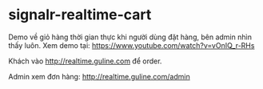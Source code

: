 # signalr-realtime-cart
Demo về giỏ hàng thời gian thực khi người dùng đặt hàng, bên admin nhìn thấy luôn.
Xem demo tại: https://www.youtube.com/watch?v=vOnIQ_r-RHs

Khách vào http://realtime.guline.com để order.

Admin xem đơn hàng: http://realtime.guline.com/admin
